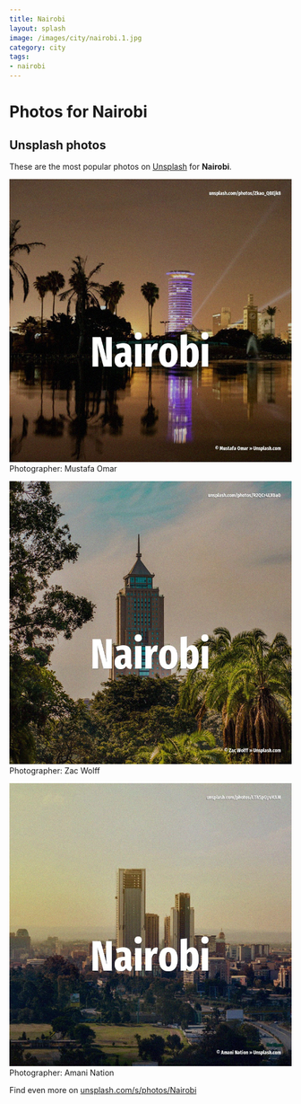```yaml
---
title: Nairobi
layout: splash
image: /images/city/nairobi.1.jpg
category: city
tags:
- nairobi
---
```

# Photos for Nairobi
 
## Unsplash photos
These are the most popular photos on [Unsplash](https://unsplash.com) for **Nairobi**.
 
![Nairobi](/images/city/nairobi.1.jpg)
Photographer:  Mustafa Omar
 
![Nairobi](/images/city/nairobi.2.jpg)
Photographer:  Zac Wolff
 
![Nairobi](/images/city/nairobi.3.jpg)
Photographer:  Amani Nation
 
Find even more on [unsplash.com/s/photos/Nairobi](https://unsplash.com/s/photos/Nairobi)
 
